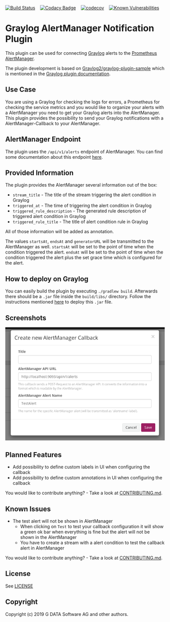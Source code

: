 [![Build Status](https://travis-ci.org/GDATASoftwareAG/Graylog-Plugin-AlertManager-Callback.svg?branch=master)](https://travis-ci.org/GDATASoftwareAG/Graylog-Plugin-AlertManager-Callback)
&nbsp;&nbsp;&nbsp;[![Codacy Badge](https://api.codacy.com/project/badge/Grade/c3a48bd0e2e64a2499cc25c7d2a3abe6)](https://app.codacy.com/app/StefanHufschmidt/Graylog-Plugin-AlertManager-Callback?utm_source=github.com&utm_medium=referral&utm_content=GDATASoftwareAG/Graylog-Plugin-AlertManager-Callback&utm_campaign=Badge_Grade_Dashboard)
&nbsp;&nbsp;&nbsp;[![codecov](https://codecov.io/gh/GDATASoftwareAG/Graylog-Plugin-AlertManager-Callback/branch/master/graph/badge.svg)](https://codecov.io/gh/GDATASoftwareAG/Graylog-Plugin-AlertManager-Callback)
&nbsp;&nbsp;&nbsp;[![Known Vulnerabilities](https://snyk.io/test/github/GDATASoftwareAG/Graylog-Plugin-AlertManager-Callback/badge.svg)](https://snyk.io/test/github/GDATASoftwareAG/Graylog-Plugin-AlertManager-Callback)

# Graylog AlertManager Notification Plugin   
This plugin can be used for connecting [Graylog](https://www.graylog.org/) alerts to the [Prometheus](https://prometheus.io/) [AlertManager](https://prometheus.io/docs/alerting/alertmanager/).

The plugin development is based on [Graylog2/graylog-plugin-sample](https://github.com/Graylog2/graylog-plugin-sample) which is mentioned in the [Graylog plugin documentation](http://docs.graylog.org/en/2.4/pages/plugins.html).

## Use Case
You are using a Graylog for checking the logs for errors, a Prometheus for checking the service metrics and you would like to organize your alerts with a AlertManager you need to get your Graylog alerts into the AlertManager.
This plugin provides the possibility to send your Graylog notifications with a AlertManager-Callback to your AlertManager.

## AlertManager Endpoint
The plugin uses the `/api/v1/alerts` endpoint of AlertManager. You can find some documentation about this endpoint [here](https://prometheus.io/docs/alerting/clients/).

## Provided Information
The plugin provides the AlertManager several information out of the box:
* `stream_title` - The title of the stream triggering the alert condition in Graylog
* `triggered_at` - The time of triggering the alert condition in Graylog
* `triggered_rule_description` - The generated rule description of triggered alert condition in Graylog
* `triggered_rule_title` - The title of alert condition rule in Graylog

All of those information will be added as annotation.

The values `startsAt`, `endsAt` and `generatorURL` will be transmitted to the AlertManager as well.
`startsAt` will be set to the point of time when the condition triggered the alert.
`endsAt` will be set to the point of time when the condition triggered the alert plus the set grace time which is configured for the alert.

## How to deploy on Graylog
You can easily build the plugin by executing `./gradlew build`. 
Afterwards there should be a `.jar` file inside the `build/libs/` directory.
Follow the instructions mentioned [here](http://docs.graylog.org/en/2.4/pages/plugins.html#installing-and-loading-plugins) to deploy this `.jar` file.

## Screenshots
![Configuration of Callback](images/New_AlertManager_Callback_Window.png)

## Planned Features
* Add possibility to define custom labels in UI when configuring the callback
* Add possibility to define custom annotations in UI when configuring the callback

You would like to contribute anything? - Take a look at [CONTRIBUTING.md](CONTRIBUTING.md).

## Known Issues
* The test alert will not be shown in AlertManager
    * When clicking on `Test` to test your callback configuration it will show a green ok bar when everything is fine but the alert will not be shown in the AlertManager
    * You have to create a stream with a alert condition to test the callback alert in AlertManager

You would like to contribute anything? - Take a look at [CONTRIBUTING.md](CONTRIBUTING.md).

## License
See [LICENSE](LICENSE)

## Copyright

Copyright (c) 2019 G DATA Software AG and other authors.
